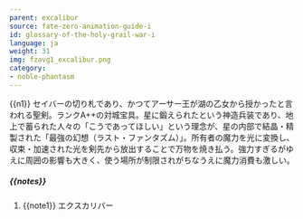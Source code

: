 ```yaml
---
parent: excalibur
source: fate-zero-animation-guide-i
id: glossary-of-the-holy-grail-war-i
language: ja
weight: 31
img: fzavg1_excalibur.png
category:
- noble-phantasm
---
```


{{n1}}
セイバーの切り札であり、かつてアーサー王が湖の乙女から授かったと言われる聖剣。ランクA++の対城宝具。星に鍛えられたという神造兵装であり、地上で蓄られた人々の「こうであってほしい」という理念が、星の内部で結晶・精製された「最強の幻想（ラスト・ファンタズム）」。所有者の魔力を光に変換し、収束・加速された光を剣先から放出することで万物を焼き払う。強力すぎるがゆえに周囲の影響も大きく、使う場所が制限されがちなうえに魔力消費も激しい。

##### {{notes}}

1. {{note1}} エクスカリバー
